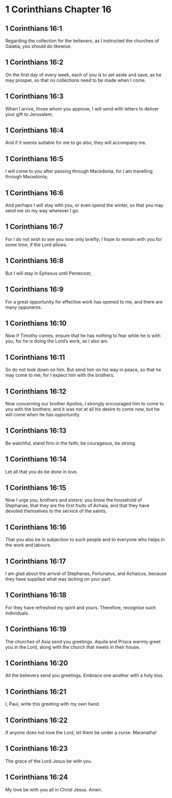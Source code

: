 # 1 Corinthians Chapter 16

## 1 Corinthians 16:1

Regarding the collection for the believers, as I instructed the churches of Galatia, you should do likewise.

## 1 Corinthians 16:2

On the first day of every week, each of you is to set aside and save, as he may prosper, so that no collections need to be made when I come.

## 1 Corinthians 16:3

When I arrive, those whom you approve, I will send with letters to deliver your gift to Jerusalem;

## 1 Corinthians 16:4

And if it seems suitable for me to go also, they will accompany me.

## 1 Corinthians 16:5

I will come to you after passing through Macedonia, for I am travelling through Macedonia;

## 1 Corinthians 16:6

And perhaps I will stay with you, or even spend the winter, so that you may send me on my way wherever I go.

## 1 Corinthians 16:7

For I do not wish to see you now only briefly; I hope to remain with you for some time, if the Lord allows.

## 1 Corinthians 16:8

But I will stay in Ephesus until Pentecost;

## 1 Corinthians 16:9

For a great opportunity for effective work has opened to me, and there are many opponents.

## 1 Corinthians 16:10

Now if Timothy comes, ensure that he has nothing to fear while he is with you, for he is doing the Lord’s work, as I also am.

## 1 Corinthians 16:11

So do not look down on him. But send him on his way in peace, so that he may come to me; for I expect him with the brothers.

## 1 Corinthians 16:12

Now concerning our brother Apollos, I strongly encouraged him to come to you with the brothers; and it was not at all his desire to come now, but he will come when he has opportunity.

## 1 Corinthians 16:13

Be watchful, stand firm in the faith, be courageous, be strong.

## 1 Corinthians 16:14

Let all that you do be done in love.

## 1 Corinthians 16:15

Now I urge you, brothers and sisters: you know the household of Stephanas, that they are the first fruits of Achaia, and that they have devoted themselves to the service of the saints,

## 1 Corinthians 16:16

That you also be in subjection to such people and to everyone who helps in the work and labours.

## 1 Corinthians 16:17

I am glad about the arrival of Stephanas, Fortunatus, and Achaicus, because they have supplied what was lacking on your part.

## 1 Corinthians 16:18

For they have refreshed my spirit and yours. Therefore, recognise such individuals.

## 1 Corinthians 16:19

The churches of Asia send you greetings. Aquila and Prisca warmly greet you in the Lord, along with the church that meets in their house.

## 1 Corinthians 16:20

All the believers send you greetings. Embrace one another with a holy kiss.

## 1 Corinthians 16:21

I, Paul, write this greeting with my own hand.

## 1 Corinthians 16:22

If anyone does not love the Lord, let them be under a curse. Maranatha!

## 1 Corinthians 16:23

The grace of the Lord Jesus be with you.

## 1 Corinthians 16:24

My love be with you all in Christ Jesus. Amen.
